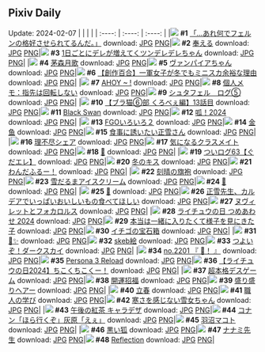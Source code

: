 ## Pixiv Daily
Update: 2024-02-07
|      |      |      |
| :----: | :----: | :----: |
|![](https://pixiv.microyu.workers.dev/c/240x480/img-master/img/2024/02/05/00/02/09/115772185_p0_master1200.jpg) **#1** [「…あれ何でフェルンの格好させられてるんだ。」](https://www.pixiv.net/artworks/115772185) download: [JPG](https://pixiv.microyu.workers.dev/img-original/img/2024/02/05/00/02/09/115772185_p0.jpg) [PNG](https://pixiv.microyu.workers.dev/img-original/img/2024/02/05/00/02/09/115772185_p0.png)|![](https://pixiv.microyu.workers.dev/c/240x480/img-master/img/2024/02/06/01/00/10/115801713_p0_master1200.jpg) **#2** [奉える](https://www.pixiv.net/artworks/115801713) download: [JPG](https://pixiv.microyu.workers.dev/img-original/img/2024/02/06/01/00/10/115801713_p0.jpg) [PNG](https://pixiv.microyu.workers.dev/img-original/img/2024/02/06/01/00/10/115801713_p0.png)|![](https://pixiv.microyu.workers.dev/c/240x480/img-master/img/2024/02/05/00/02/16/115772192_p0_master1200.jpg) **#3** [1日ごとにデレが増えてくツンデレデレちゃん](https://www.pixiv.net/artworks/115772192) download: [JPG](https://pixiv.microyu.workers.dev/img-original/img/2024/02/05/00/02/16/115772192_p0.jpg) [PNG](https://pixiv.microyu.workers.dev/img-original/img/2024/02/05/00/02/16/115772192_p0.png)|
|![](https://pixiv.microyu.workers.dev/c/240x480/img-master/img/2024/02/05/00/00/10/115771910_p0_master1200.jpg) **#4** [茅森月歌](https://www.pixiv.net/artworks/115771910) download: [JPG](https://pixiv.microyu.workers.dev/img-original/img/2024/02/05/00/00/10/115771910_p0.jpg) [PNG](https://pixiv.microyu.workers.dev/img-original/img/2024/02/05/00/00/10/115771910_p0.png)|![](https://pixiv.microyu.workers.dev/c/240x480/img-master/img/2024/02/05/00/00/44/115772026_p0_master1200.jpg) **#5** [ヴァンパイアちゃん](https://www.pixiv.net/artworks/115772026) download: [JPG](https://pixiv.microyu.workers.dev/img-original/img/2024/02/05/00/00/44/115772026_p0.jpg) [PNG](https://pixiv.microyu.workers.dev/img-original/img/2024/02/05/00/00/44/115772026_p0.png)|![](https://pixiv.microyu.workers.dev/c/240x480/img-master/img/2024/02/05/19/47/58/115791703_p0_master1200.jpg) **#6** [【創作百合】一軍女子が冬でもミニスカ余裕な理由](https://www.pixiv.net/artworks/115791703) download: [JPG](https://pixiv.microyu.workers.dev/img-original/img/2024/02/05/19/47/58/115791703_p0.jpg) [PNG](https://pixiv.microyu.workers.dev/img-original/img/2024/02/05/19/47/58/115791703_p0.png)|
|![](https://pixiv.microyu.workers.dev/c/240x480/img-master/img/2024/02/05/12/00/12/115782863_p0_master1200.jpg) **#7** [AHOY ~ !](https://www.pixiv.net/artworks/115782863) download: [JPG](https://pixiv.microyu.workers.dev/img-original/img/2024/02/05/12/00/12/115782863_p0.jpg) [PNG](https://pixiv.microyu.workers.dev/img-original/img/2024/02/05/12/00/12/115782863_p0.png)|![](https://pixiv.microyu.workers.dev/c/240x480/img-master/img/2024/02/06/06/00/05/115805830_p0_master1200.jpg) **#8** [個人メモ：指先は回転しない](https://www.pixiv.net/artworks/115805830) download: [JPG](https://pixiv.microyu.workers.dev/img-original/img/2024/02/06/06/00/05/115805830_p0.jpg) [PNG](https://pixiv.microyu.workers.dev/img-original/img/2024/02/06/06/00/05/115805830_p0.png)|![](https://pixiv.microyu.workers.dev/c/240x480/img-master/img/2024/02/05/14/45/16/115785364_p0_master1200.jpg) **#9** [シュタフェル　ログ⑤](https://www.pixiv.net/artworks/115785364) download: [JPG](https://pixiv.microyu.workers.dev/img-original/img/2024/02/05/14/45/16/115785364_p0.jpg) [PNG](https://pixiv.microyu.workers.dev/img-original/img/2024/02/05/14/45/16/115785364_p0.png)|
|![](https://pixiv.microyu.workers.dev/c/240x480/img-master/img/2024/02/05/18/52/35/115790195_p0_master1200.jpg) **#10** [【ブラ猫⑥部 くろべぇ編】13話目](https://www.pixiv.net/artworks/115790195) download: [JPG](https://pixiv.microyu.workers.dev/img-original/img/2024/02/05/18/52/35/115790195_p0.jpg) [PNG](https://pixiv.microyu.workers.dev/img-original/img/2024/02/05/18/52/35/115790195_p0.png)|![](https://pixiv.microyu.workers.dev/c/240x480/img-master/img/2024/02/06/01/10/44/115801990_p0_master1200.jpg) **#11** [Black Swan](https://www.pixiv.net/artworks/115801990) download: [JPG](https://pixiv.microyu.workers.dev/img-original/img/2024/02/06/01/10/44/115801990_p0.jpg) [PNG](https://pixiv.microyu.workers.dev/img-original/img/2024/02/06/01/10/44/115801990_p0.png)|![](https://pixiv.microyu.workers.dev/c/240x480/img-master/img/2024/02/05/17/11/03/115787805_p0_master1200.jpg) **#12** [呱！2024](https://www.pixiv.net/artworks/115787805) download: [JPG](https://pixiv.microyu.workers.dev/img-original/img/2024/02/05/17/11/03/115787805_p0.jpg) [PNG](https://pixiv.microyu.workers.dev/img-original/img/2024/02/05/17/11/03/115787805_p0.png)|
|![](https://pixiv.microyu.workers.dev/c/240x480/img-master/img/2024/02/05/21/58/32/115795618_p0_master1200.jpg) **#13** [FGOいろいろ２](https://www.pixiv.net/artworks/115795618) download: [JPG](https://pixiv.microyu.workers.dev/img-original/img/2024/02/05/21/58/32/115795618_p0.jpg) [PNG](https://pixiv.microyu.workers.dev/img-original/img/2024/02/05/21/58/32/115795618_p0.png)|![](https://pixiv.microyu.workers.dev/c/240x480/img-master/img/2024/02/05/00/28/54/115773262_p0_master1200.jpg) **#14** [金鱼](https://www.pixiv.net/artworks/115773262) download: [JPG](https://pixiv.microyu.workers.dev/img-original/img/2024/02/05/00/28/54/115773262_p0.jpg) [PNG](https://pixiv.microyu.workers.dev/img-original/img/2024/02/05/00/28/54/115773262_p0.png)|![](https://pixiv.microyu.workers.dev/c/240x480/img-master/img/2024/02/05/12/22/37/115783242_p0_master1200.jpg) **#15** [食事に誘いたい正雪さん](https://www.pixiv.net/artworks/115783242) download: [JPG](https://pixiv.microyu.workers.dev/img-original/img/2024/02/05/12/22/37/115783242_p0.jpg) [PNG](https://pixiv.microyu.workers.dev/img-original/img/2024/02/05/12/22/37/115783242_p0.png)|
|![](https://pixiv.microyu.workers.dev/c/240x480/img-master/img/2024/02/06/18/58/14/115817305_p0_master1200.jpg) **#16** [理不尽シェア](https://www.pixiv.net/artworks/115817305) download: [JPG](https://pixiv.microyu.workers.dev/img-original/img/2024/02/06/18/58/14/115817305_p0.jpg) [PNG](https://pixiv.microyu.workers.dev/img-original/img/2024/02/06/18/58/14/115817305_p0.png)|![](https://pixiv.microyu.workers.dev/c/240x480/img-master/img/2024/02/06/10/57/11/115809370_p0_master1200.jpg) **#17** [気になるクラスメイト](https://www.pixiv.net/artworks/115809370) download: [JPG](https://pixiv.microyu.workers.dev/img-original/img/2024/02/06/10/57/11/115809370_p0.jpg) [PNG](https://pixiv.microyu.workers.dev/img-original/img/2024/02/06/10/57/11/115809370_p0.png)|![](https://pixiv.microyu.workers.dev/c/240x480/img-master/img/2024/02/05/00/00/55/115772051_p0_master1200.jpg) **#18** [💝](https://www.pixiv.net/artworks/115772051) download: [JPG](https://pixiv.microyu.workers.dev/img-original/img/2024/02/05/00/00/55/115772051_p0.jpg) [PNG](https://pixiv.microyu.workers.dev/img-original/img/2024/02/05/00/00/55/115772051_p0.png)|
|![](https://pixiv.microyu.workers.dev/c/240x480/img-master/img/2024/02/06/15/02/29/115812939_p0_master1200.jpg) **#19** [ついログ63【ぐだエレ】](https://www.pixiv.net/artworks/115812939) download: [JPG](https://pixiv.microyu.workers.dev/img-original/img/2024/02/06/15/02/29/115812939_p0.jpg) [PNG](https://pixiv.microyu.workers.dev/img-original/img/2024/02/06/15/02/29/115812939_p0.png)|![](https://pixiv.microyu.workers.dev/c/240x480/img-master/img/2024/02/06/00/30/03/115800887_p0_master1200.jpg) **#20** [冬のキス](https://www.pixiv.net/artworks/115800887) download: [JPG](https://pixiv.microyu.workers.dev/img-original/img/2024/02/06/00/30/03/115800887_p0.jpg) [PNG](https://pixiv.microyu.workers.dev/img-original/img/2024/02/06/00/30/03/115800887_p0.png)|![](https://pixiv.microyu.workers.dev/c/240x480/img-master/img/2024/02/05/00/01/08/115772081_p0_master1200.jpg) **#21** [わんだふるー！](https://www.pixiv.net/artworks/115772081) download: [JPG](https://pixiv.microyu.workers.dev/img-original/img/2024/02/05/00/01/08/115772081_p0.jpg) [PNG](https://pixiv.microyu.workers.dev/img-original/img/2024/02/05/00/01/08/115772081_p0.png)|
|![](https://pixiv.microyu.workers.dev/c/240x480/img-master/img/2024/02/05/18/08/08/115789187_p0_master1200.jpg) **#22** [刻晴の旗袍](https://www.pixiv.net/artworks/115789187) download: [JPG](https://pixiv.microyu.workers.dev/img-original/img/2024/02/05/18/08/08/115789187_p0.jpg) [PNG](https://pixiv.microyu.workers.dev/img-original/img/2024/02/05/18/08/08/115789187_p0.png)|![](https://pixiv.microyu.workers.dev/c/240x480/img-master/img/2024/02/06/20/30/01/115819811_p0_master1200.jpg) **#23** [雪だるまアイスクリーム](https://www.pixiv.net/artworks/115819811) download: [JPG](https://pixiv.microyu.workers.dev/img-original/img/2024/02/06/20/30/01/115819811_p0.jpg) [PNG](https://pixiv.microyu.workers.dev/img-original/img/2024/02/06/20/30/01/115819811_p0.png)|![](https://pixiv.microyu.workers.dev/c/240x480/img-master/img/2024/02/05/00/15/45/115772872_p0_master1200.jpg) **#24** [🌸](https://www.pixiv.net/artworks/115772872) download: [JPG](https://pixiv.microyu.workers.dev/img-original/img/2024/02/05/00/15/45/115772872_p0.jpg) [PNG](https://pixiv.microyu.workers.dev/img-original/img/2024/02/05/00/15/45/115772872_p0.png)|
|![](https://pixiv.microyu.workers.dev/c/240x480/img-master/img/2024/02/06/00/00/47/115799775_p0_master1200.jpg) **#25** [💝](https://www.pixiv.net/artworks/115799775) download: [JPG](https://pixiv.microyu.workers.dev/img-original/img/2024/02/06/00/00/47/115799775_p0.jpg) [PNG](https://pixiv.microyu.workers.dev/img-original/img/2024/02/06/00/00/47/115799775_p0.png)|![](https://pixiv.microyu.workers.dev/c/240x480/img-master/img/2024/02/05/23/18/55/115798342_p0_master1200.jpg) **#26** [正雪先生、カルデアでいっぱいおいしいもの食べてほしい](https://www.pixiv.net/artworks/115798342) download: [JPG](https://pixiv.microyu.workers.dev/img-original/img/2024/02/05/23/18/55/115798342_p0.jpg) [PNG](https://pixiv.microyu.workers.dev/img-original/img/2024/02/05/23/18/55/115798342_p0.png)|![](https://pixiv.microyu.workers.dev/c/240x480/img-master/img/2024/02/05/16/06/40/115786651_p0_master1200.jpg) **#27** [ヌヴィレットとフォカロルス](https://www.pixiv.net/artworks/115786651) download: [JPG](https://pixiv.microyu.workers.dev/img-original/img/2024/02/05/16/06/40/115786651_p0.jpg) [PNG](https://pixiv.microyu.workers.dev/img-original/img/2024/02/05/16/06/40/115786651_p0.png)|
|![](https://pixiv.microyu.workers.dev/c/240x480/img-master/img/2024/02/06/15/00/17/115812910_p0_master1200.jpg) **#28** [ライチュウの日 つめあわせ 2024](https://www.pixiv.net/artworks/115812910) download: [JPG](https://pixiv.microyu.workers.dev/img-original/img/2024/02/06/15/00/17/115812910_p0.jpg) [PNG](https://pixiv.microyu.workers.dev/img-original/img/2024/02/06/15/00/17/115812910_p0.png)|![](https://pixiv.microyu.workers.dev/c/240x480/img-master/img/2024/02/05/17/13/54/115787849_p0_master1200.jpg) **#29** [本当は一緒に入りたくて様子を見にきた子](https://www.pixiv.net/artworks/115787849) download: [JPG](https://pixiv.microyu.workers.dev/img-original/img/2024/02/05/17/13/54/115787849_p0.jpg) [PNG](https://pixiv.microyu.workers.dev/img-original/img/2024/02/05/17/13/54/115787849_p0.png)|![](https://pixiv.microyu.workers.dev/c/240x480/img-master/img/2024/02/05/01/56/06/115775429_p0_master1200.jpg) **#30** [イチゴの宝石箱](https://www.pixiv.net/artworks/115775429) download: [JPG](https://pixiv.microyu.workers.dev/img-original/img/2024/02/05/01/56/06/115775429_p0.jpg) [PNG](https://pixiv.microyu.workers.dev/img-original/img/2024/02/05/01/56/06/115775429_p0.png)|
|![](https://pixiv.microyu.workers.dev/c/240x480/img-master/img/2024/02/06/10/11/44/115808776_p0_master1200.jpg) **#31** [🎂✨️](https://www.pixiv.net/artworks/115808776) download: [JPG](https://pixiv.microyu.workers.dev/img-original/img/2024/02/06/10/11/44/115808776_p0.jpg) [PNG](https://pixiv.microyu.workers.dev/img-original/img/2024/02/06/10/11/44/115808776_p0.png)|![](https://pixiv.microyu.workers.dev/c/240x480/img-master/img/2024/02/05/23/14/38/115798206_p0_master1200.jpg) **#32** [skeb絵](https://www.pixiv.net/artworks/115798206) download: [JPG](https://pixiv.microyu.workers.dev/img-original/img/2024/02/05/23/14/38/115798206_p0.jpg) [PNG](https://pixiv.microyu.workers.dev/img-original/img/2024/02/05/23/14/38/115798206_p0.png)|![](https://pixiv.microyu.workers.dev/c/240x480/img-master/img/2024/02/05/00/34/54/115773474_p0_master1200.jpg) **#33** [つよいぞ！ダークスカイ](https://www.pixiv.net/artworks/115773474) download: [JPG](https://pixiv.microyu.workers.dev/img-original/img/2024/02/05/00/34/54/115773474_p0.jpg) [PNG](https://pixiv.microyu.workers.dev/img-original/img/2024/02/05/00/34/54/115773474_p0.png)|
|![](https://pixiv.microyu.workers.dev/c/240x480/img-master/img/2024/02/05/12/10/19/115783067_p0_master1200.jpg) **#34** [no.2201 『 🍣！ 』](https://www.pixiv.net/artworks/115783067) download: [JPG](https://pixiv.microyu.workers.dev/img-original/img/2024/02/05/12/10/19/115783067_p0.jpg) [PNG](https://pixiv.microyu.workers.dev/img-original/img/2024/02/05/12/10/19/115783067_p0.png)|![](https://pixiv.microyu.workers.dev/c/240x480/img-master/img/2024/02/06/00/00/20/115799692_p0_master1200.jpg) **#35** [Persona 3 Reload](https://www.pixiv.net/artworks/115799692) download: [JPG](https://pixiv.microyu.workers.dev/img-original/img/2024/02/06/00/00/20/115799692_p0.jpg) [PNG](https://pixiv.microyu.workers.dev/img-original/img/2024/02/06/00/00/20/115799692_p0.png)|![](https://pixiv.microyu.workers.dev/c/240x480/img-master/img/2024/02/06/02/06/03/115803122_master1200.jpg) **#36** [【ライチュウの日2024】ちこくちこくー！](https://www.pixiv.net/artworks/115803122) download: [JPG](https://pixiv.microyu.workers.dev/img-original/img/2024/02/06/02/06/03/115803122.jpg) [PNG](https://pixiv.microyu.workers.dev/img-original/img/2024/02/06/02/06/03/115803122.png)|
|![](https://pixiv.microyu.workers.dev/c/240x480/img-master/img/2024/02/06/00/05/18/115800102_p0_master1200.jpg) **#37** [超本格デスゲーム](https://www.pixiv.net/artworks/115800102) download: [JPG](https://pixiv.microyu.workers.dev/img-original/img/2024/02/06/00/05/18/115800102_p0.jpg) [PNG](https://pixiv.microyu.workers.dev/img-original/img/2024/02/06/00/05/18/115800102_p0.png)|![](https://pixiv.microyu.workers.dev/c/240x480/img-master/img/2024/02/05/00/14/54/115772852_p0_master1200.jpg) **#38** [開運招福](https://www.pixiv.net/artworks/115772852) download: [JPG](https://pixiv.microyu.workers.dev/img-original/img/2024/02/05/00/14/54/115772852_p0.jpg) [PNG](https://pixiv.microyu.workers.dev/img-original/img/2024/02/05/00/14/54/115772852_p0.png)|![](https://pixiv.microyu.workers.dev/c/240x480/img-master/img/2024/02/05/08/04/59/115779884_p0_master1200.jpg) **#39** [盛り盛りヘアー](https://www.pixiv.net/artworks/115779884) download: [JPG](https://pixiv.microyu.workers.dev/img-original/img/2024/02/05/08/04/59/115779884_p0.jpg) [PNG](https://pixiv.microyu.workers.dev/img-original/img/2024/02/05/08/04/59/115779884_p0.png)|
|![](https://pixiv.microyu.workers.dev/c/240x480/img-master/img/2024/02/06/00/17/01/115799920_p0_master1200.jpg) **#40** [立春](https://www.pixiv.net/artworks/115799920) download: [JPG](https://pixiv.microyu.workers.dev/img-original/img/2024/02/06/00/17/01/115799920_p0.jpg) [PNG](https://pixiv.microyu.workers.dev/img-original/img/2024/02/06/00/17/01/115799920_p0.png)|![](https://pixiv.microyu.workers.dev/c/240x480/img-master/img/2024/02/05/12/07/39/115783024_p0_master1200.jpg) **#41** [職人の学び](https://www.pixiv.net/artworks/115783024) download: [JPG](https://pixiv.microyu.workers.dev/img-original/img/2024/02/05/12/07/39/115783024_p0.jpg) [PNG](https://pixiv.microyu.workers.dev/img-original/img/2024/02/05/12/07/39/115783024_p0.png)|![](https://pixiv.microyu.workers.dev/c/240x480/img-master/img/2024/02/05/00/00/22/115771958_p0_master1200.jpg) **#42** [寒さを感じない雪女ちゃん](https://www.pixiv.net/artworks/115771958) download: [JPG](https://pixiv.microyu.workers.dev/img-original/img/2024/02/05/00/00/22/115771958_p0.jpg) [PNG](https://pixiv.microyu.workers.dev/img-original/img/2024/02/05/00/00/22/115771958_p0.png)|
|![](https://pixiv.microyu.workers.dev/c/240x480/img-master/img/2024/02/05/12/23/44/115783259_p0_master1200.jpg) **#43** [午後の紅茶 キャラデザ](https://www.pixiv.net/artworks/115783259) download: [JPG](https://pixiv.microyu.workers.dev/img-original/img/2024/02/05/12/23/44/115783259_p0.jpg) [PNG](https://pixiv.microyu.workers.dev/img-original/img/2024/02/05/12/23/44/115783259_p0.png)|![](https://pixiv.microyu.workers.dev/c/240x480/img-master/img/2024/02/05/15/48/08/115786332_p0_master1200.jpg) **#44** [コナン「ほら行くぞ」灰原「えぇ」](https://www.pixiv.net/artworks/115786332) download: [JPG](https://pixiv.microyu.workers.dev/img-original/img/2024/02/05/15/48/08/115786332_p0.jpg) [PNG](https://pixiv.microyu.workers.dev/img-original/img/2024/02/05/15/48/08/115786332_p0.png)|![](https://pixiv.microyu.workers.dev/c/240x480/img-master/img/2024/02/05/00/01/47/115772155_p0_master1200.jpg) **#45** [羽沼マコト](https://www.pixiv.net/artworks/115772155) download: [JPG](https://pixiv.microyu.workers.dev/img-original/img/2024/02/05/00/01/47/115772155_p0.jpg) [PNG](https://pixiv.microyu.workers.dev/img-original/img/2024/02/05/00/01/47/115772155_p0.png)|
|![](https://pixiv.microyu.workers.dev/c/240x480/img-master/img/2024/02/05/00/00/49/115772038_p0_master1200.jpg) **#46** [黒い狐](https://www.pixiv.net/artworks/115772038) download: [JPG](https://pixiv.microyu.workers.dev/img-original/img/2024/02/05/00/00/49/115772038_p0.jpg) [PNG](https://pixiv.microyu.workers.dev/img-original/img/2024/02/05/00/00/49/115772038_p0.png)|![](https://pixiv.microyu.workers.dev/c/240x480/img-master/img/2024/02/05/00/05/23/115772406_p0_master1200.jpg) **#47** [ナナミ先生](https://www.pixiv.net/artworks/115772406) download: [JPG](https://pixiv.microyu.workers.dev/img-original/img/2024/02/05/00/05/23/115772406_p0.jpg) [PNG](https://pixiv.microyu.workers.dev/img-original/img/2024/02/05/00/05/23/115772406_p0.png)|![](https://pixiv.microyu.workers.dev/c/240x480/img-master/img/2024/02/07/09/43/34/115799707_p0_master1200.jpg) **#48** [Reflection](https://www.pixiv.net/artworks/115799707) download: [JPG](https://pixiv.microyu.workers.dev/img-original/img/2024/02/07/09/43/34/115799707_p0.jpg) [PNG](https://pixiv.microyu.workers.dev/img-original/img/2024/02/07/09/43/34/115799707_p0.png)|
